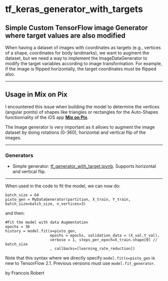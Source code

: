 # tf_keras_generator_with_targets
## Simple Custom TensorFlow image Generator where **target** values are also **modified**

When having a dataset of images with coordinates as targets (e.g., vertices of a shape, coordinates for body landmarks), we want to augment the dataset, but we need a way to implement the ImageDataGenerator to modify the target variables according to image transformation. For example, if the image is flipped horizontally, the target coordinates must be flipped also.

---
## Usage in Mix on Pix
I encountered this issue when building the model to determine the vertices (angular points) of shapes like triangles or rectangles for the Auto-Shapes functionnality of the iOS app **[Mix on Pix](https://apps.apple.com/us/app/mix-on-pix-text-on-photos/id633281586)**.

The Image generator is very important as it allows to augment the image dataset by doing rotations (0-360), horizontal and vertical flip of the images.

---

### Generators
- Simple generator: [tf_generator_with_target.ipynb](tf_generator_with_target.ipynb). Supports horizontal and vertical flip.

---
When used in the code to fit the model, we can now do:

```
batch_size = 64
pixto_gen = MyDataGenerator(partition, X_train, Y_train, batch_size=batch_size, n_vertices=3)
```

and then:
```
#Fit the model with data Augmentation
epochs = 36 
history = model.fit(x=pixto_gen,
                    epochs = epochs, validation_data = (X_val,Y_val),
                    verbose = 1, steps_per_epoch=X_train.shape[0] // batch_size
                    , callbacks=[learning_rate_reduction])
```                              

Note that this syntax where we directly specify `model.fit(x=pixto_gen` is new to TensorFlow 2.1.
Previous versions must use `model.fit_generator`. 

by Francois Robert